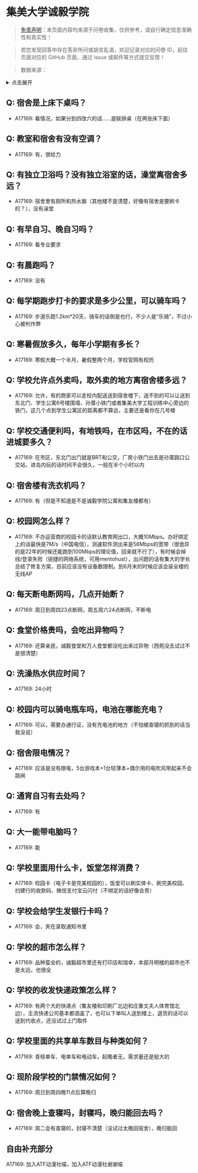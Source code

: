 # 集美大学诚毅学院

> [免责声明](https://colleges.chat/#_3)：本页面内容均来源于问卷收集，仅供参考，请自行确定信息准确性和真实性！

> 若您发现回答中存在答非所问或胡言乱语，欢迎记录对应的问卷 ID，前往页面对应的 GitHub 页面，通过 issue 或邮件等方式提交反馈！

> 数据来源：

<details><summary>点击展开</summary>
<ul>
<li>A17169: 匿名 (2023 年 05 月)</li>
</ul>
</details>

## Q: 宿舍是上床下桌吗？

- A17169: 看情况，如果分到四改六的话……是联排桌（在两张床下面）

## Q: 教室和宿舍有没有空调？

- A17169: 有，很给力

## Q: 有独立卫浴吗？没有独立浴室的话，澡堂离宿舍多远？

- A17169: 宿舍里有厕所和热水器（其他楼不是清楚，好像有宿舍是要刷卡的？），没有澡堂

## Q: 有早自习、晚自习吗？

- A17169: 看专业要求

## Q: 有晨跑吗？

- A17169: 没有

## Q: 每学期跑步打卡的要求是多少公里，可以骑车吗？

- A17169: 步道乐跑1.2km\*20天，骑车的话倒是也行，不少人是“乐骑”，不过小心被判作弊

## Q: 寒暑假放多久，每年小学期有多长？

- A17169: 寒假大概一个半月，暑假整两个月，学校官网有校历

## Q: 学校允许点外卖吗，取外卖的地方离宿舍楼多远？

- A17169: 允许，有的商家可以走校内配送送到宿舍楼下，送不到的可以让送到东北门、学生公寓6号楼围墙、孙厝小铁门或者集美大学工程训练中心旁边的铁门，这几个点到学生公寓区的距离都不算远，主要还是看你在几号楼

## Q: 学校交通便利吗，有地铁吗，在市区吗，不在的话进城要多久？

- A17169: 在市区，东北门出门就是BRT和公交，厂房小铁门出去是孙厝路口公交站，进岛内玩的话时间不会很久，一般在半个小时以内

## Q: 宿舍楼有洗衣机吗？

- A17169: 有（但是不知道是不是诚毅学院公寓和集友楼都有）

## Q: 校园网怎么样？

- A17169: 不办运营商的校园卡的话默认教育网出口，大概10Mbps。办好绑定上的话最快是7M/s（中国电信），测速软件测出来是56Mbps的宽带（很诡异的是22年的时候还能跑到100Mbps的理论值，回来就不行了），有时候会掉线/登录失败（锐捷的网络系统，可用mentohust），出问题的话有集大的学长总结了修复方案，目前应该没有设备数限制。到6月末的时候应该会装全楼的无线AP

## Q: 每天断电断网吗，几点开始断？

- A17169: 周日到周四23点断网，周五周六24点断网，不断电

## Q: 食堂价格贵吗，会吃出异物吗？

- A17169: 还算亲民，诚毅食堂和万人食堂都没吃出来过异物（西苑没去试过不是很清楚）

## Q: 洗澡热水供应时间？

- A17169: 24小时

## Q: 校园内可以骑电瓶车吗，电池在哪能充电？

- A17169: 可以，需要办通行证，没有充电池的地方（不怕被查寝的抓到的话当我没说）

## Q: 宿舍限电情况？

- A17169: 应该是没有限电，5台游戏本+1台轻薄本+偶尔用的电吹风带起来不会跳闸

## Q: 通宵自习有去处吗？

- A17169: 有

## Q: 大一能带电脑吗？

- A17169: 能

## Q: 学校里面用什么卡，饭堂怎样消费？

- A17169: 校园卡（电子卡是完美校园的），饭堂可以刷实体卡、刷完美校园、扫建行的收款码、微信支付宝云闪付（不绑定的话好像会贵）

## Q: 学校会给学生发银行卡吗？

- A17169: 会，夹在录取通知书里

## Q: 学校的超市怎么样？

- A17169: 品种蛮全的，诚毅超市里还有打印店和瑞幸，本部月明楼的超市也不是太远，也很全

## Q: 学校的收发快递政策怎么样？

- A17169: 有两个大的快递点（集友楼和印刷厂北边和庄重文夫人体育馆北边），主流快递公司基本都涵盖了，也可以下单叫人送到楼上，退货的话可以送到代收点，还没试过上门取件

## Q: 学校里面的共享单车数目与种类如何？

- A17169: 青桔单车、电单车和电动车，起晚者无，需求量还是挺大的

## Q: 现阶段学校的门禁情况如何？

- A17169: 周日到周四晚11点后算晚归

## Q: 宿舍晚上查寝吗，封寝吗，晚归能回去吗？

- A17169: 周二会有查寝的，封寝不清楚（没试过太晚回宿舍），晚归能回

## 自由补充部分

A17169: 加入ATF动漫社喵，加入ATF动漫社谢谢喵